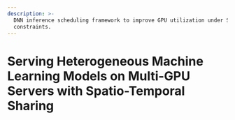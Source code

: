 ```yaml
---
description: >-
  DNN inference scheduling framework to improve GPU utilization under SLO
  constraints.
---
```


# Serving Heterogeneous Machine Learning Models on Multi-GPU Servers with Spatio-Temporal Sharing

